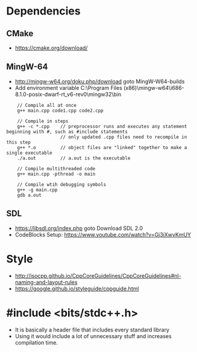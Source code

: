 # Dependencies

## CMake
* https://cmake.org/download/

## MingW-64
* http://mingw-w64.org/doku.php/download goto MingW-W64-builds
* Add environment variable	C:\Program Files (x86)\mingw-w64\i686-8.1.0-posix-dwarf-rt_v6-rev0\mingw32\bin
```
    // Compile all at once
    g++ main.cpp code1.cpp code2.cpp
    
    // Compile in steps
    g++ -c *.cpp    // preprocessor runs and executes any statement beginning with #, such as #include statements
                    // only updated .cpp files need to recompile in this step
    g++ *.o         // object files are "linked" together to make a single executable
    ./a.out         // a.out is the executable

    // Compile multithreaded code
    g++ main.cpp -pthread -o main
    
    // Compile wtih debugging symbols
    g++ -g main.cpp
    gdb a.out
```

## SDL
* https://libsdl.org/index.php goto Download SDL 2.0
* CodeBlocks Setup: https://www.youtube.com/watch?v=Gj3iXwvKmUY

# Style
* http://isocpp.github.io/CppCoreGuidelines/CppCoreGuidelines#nl-naming-and-layout-rules
* https://google.github.io/styleguide/cppguide.html

# #include <bits/stdc++.h>
* It is basically a header file that includes every standard library
* Using it would include a lot of unnecessary stuff and increases compilation time.
